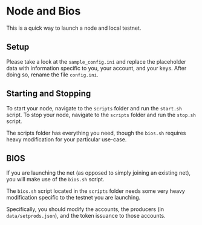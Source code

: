 # Node and Bios

This is a quick way to launch a node and local testnet. 

## Setup

Please take a look at the `sample_config.ini` and replace the placeholder data with information specific to you, your account, and your keys. After doing so, rename the file `config.ini`.

## Starting and Stopping

To start your node, navigate to the `scripts` folder and run the `start.sh` script.
To stop your node, navigate to the `scripts` folder and run the `stop.sh` script.

The scripts folder has everything you need, though the `bios.sh` requires heavy modification for your particular use-case.

## BIOS

If you are launching the net (as opposed to simply joining an existing net), you will make use of the `bios.sh` script.

The `bios.sh` script located in the `scripts` folder needs some very heavy modification specific to the testnet you are launching.

Specifically, you should modify the accounts, the producers (in `data/setprods.json`), and the token issuance to those accounts.
